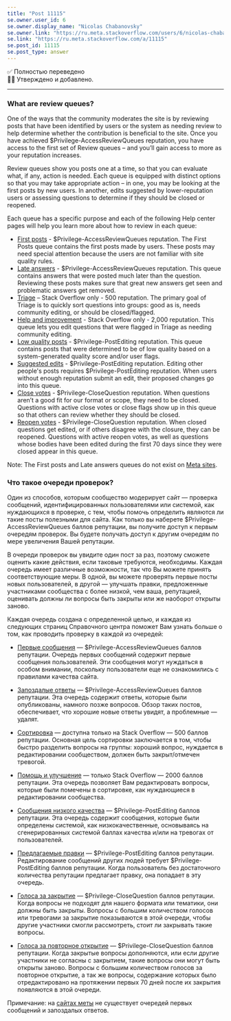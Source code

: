 ```yaml
---
title: "Post 11115"
se.owner.user_id: 6
se.owner.display_name: "Nicolas Chabanovsky"
se.owner.link: "https://ru.meta.stackoverflow.com/users/6/nicolas-chabanovsky"
se.link: "https://ru.meta.stackoverflow.com/a/11115"
se.post_id: 11115
se.post_type: answer
---
```

<p>✅ Полностью переведено<br>
👨‍⚖️ Утверждено и добавлено.</p>
<hr />
<h3>What are review queues?</h3>
<p>One of the ways that the community moderates the site is by reviewing posts that have been identified by users or the system as needing review to help determine whether the contribution is beneficial to the site. Once you have achieved $Privilege-AccessReviewQueues reputation, you have access to the first set of Review queues – and you’ll gain access to more as your reputation increases.</p>
<p>Review queues show you posts one at a time, so that you can evaluate what, if any, action is needed. Each queue is equipped with distinct options so that you may take appropriate action – in one, you may be looking at the first posts by new users. In another, edits suggested by lower-reputation users or assessing questions to determine if they should be closed or reopened.</p>
<p>Each queue has a specific purpose and each of the following Help center pages will help you learn more about how to review in each queue:</p>
<ul>
<li><a href="/help/review-first-posts">First posts</a> - $Privilege-AccessReviewQueues reputation. The First Posts queue contains the first posts made by users. These posts may need special attention because the users are not familiar with site quality rules.</li>
<li><a href="/help/review-late-answers">Late answers</a> - $Privilege-AccessReviewQueues reputation. This queue contains answers that were posted much later than the question. Reviewing these posts makes sure that great new answers get seen and problematic answers get removed.</li>
<li><a href="https://stackoverflow.com/help/review-triage">Triage</a> – Stack Overflow only - 500 reputation. The primary goal of Triage is to quickly sort questions into groups: good as is, needs community editing, or should be closed/flagged.</li>
<li><a href="https://stackoverflow.com/help/review-help-and-improvement">Help and improvement</a> - Stack Overflow only - 2,000 reputation. This queue lets you edit questions that were flagged in Triage as needing community editing.</li>
<li><a href="/help/review-low-quality">Low quality posts</a> - $Privilege-PostEditing reputation. This queue contains posts that were determined to be of low quality based on a system-generated quality score and/or user flags.</li>
<li><a href="/help/review-suggested-edits">Suggested edits</a> - $Privilege-PostEditing reputation. Editing other people's posts requires $Privilege-PostEditing reputation. When users without enough reputation submit an edit, their proposed changes go into this queue.</li>
<li><a href="/help/review-close">Close votes</a> - $Privilege-CloseQuestion reputation. When questions aren’t a good fit for our format or scope, they need to be closed. Questions with active close votes or close flags show up in this queue so that others can review whether they should be closed.</li>
<li><a href="/help/review-reopen">Reopen votes</a> - $Privilege-CloseQuestion reputation. When closed questions get edited, or if others disagree with the closure, they can be reopened. Questions with active reopen votes, as well as questions whose bodies have been edited during the first 70 days since they were closed appear in this queue.</li>
</ul>
<p>Note: The First posts and Late answers queues do not exist on <a href="/help/whats-meta">Meta sites</a>.</p>
<h3>Что такое очереди проверок?</h3>
<p>Один из способов, которым сообщество модерирует сайт — проверка сообщений, идентифицированных пользователями или системой, как нуждающихся в проверке, с тем, чтобы помочь определить  являются ли такие посты полезными для сайта. Как только вы наберете $Privilege-AccessReviewQueues баллов репутации, вы получите доступ к первым очередям проверок. Вы будете получать доступ к другим очередям по мере увеличения Вашей репутации.</p>
<p>В очереди проверок вы увидите один пост за раз, поэтому сможете оценить какие действия, если таковые требуются, необходимы. Каждая очередь имеет различные возможности, так что Вы можете принять соответствующие меры. В одной, вы можете проверять первые посты новых пользователей, в другой —  улучшать правки, предложенные участниками сообщества с более низкой, чем ваша, репутацией, оценивать должны ли вопросы быть закрыты или же наоборот открыты заново.</p>
<p> Каждая очередь создана с определенной целью, и каждая из следующих страниц Справочного центра поможет Вам узнать больше о том, как проводить проверку в каждой из очередей: </p>
<ul>
<li>
<p><a href="https://ru.stackoverflow.com/help/review-first-posts">Первые сообщения</a> — $Privilege-AccessReviewQueues баллов репутации. Очередь первых сообщений содержит первые сообщения пользователей. Эти сообщения могут нуждаться в особом внимании, поскольку пользователи еще не ознакомились с правилами качества сайта.</p>
</li>
<li>
<p><a href="https://ru.stackoverflow.com/help/review-late-answers">Запоздалые ответы</a> — $Privilege-AccessReviewQueues баллов репутации. Эта очередь содержит ответы, которые были опубликованы, намного позже вопросов. Обзор таких  постов, обеспечивает, что хорошие новые ответы увидят, а проблемные — удалят.</p>
</li>
<li>
<p><a href="https://stackoverflow.com/help/review-triage">Сортировка</a> — доступна только на Stack Overflow — 500 баллов репутации. Основная цель сортировки заключается в том, чтобы быстро разделить вопросы на группы: хороший вопрос, нуждается в редактировании сообществом, должен быть закрыт/отмечен тревогой.</p>
</li>
<li>
<p><a href="https://stackoverflow.com/help/review-help-and-improvement">Помощь и улучшение</a> — только Stack Overflow — 2000 баллов репутации. Эта очередь позволяет Вам редактировать вопросы, которые были помечены в сортировке, как нуждающиеся в редактировании сообщества.</p>
</li>
<li>
<p><a href="https://ru.stackoverflow.com/help/review-low-quality">Сообщения низкого качества</a> —  $Privilege-PostEditing баллов репутации. Эта очередь содержит сообщения, которые были определены системой, как низкокачественные, основываясь на сгенерированных системой баллах качества и/или на тревогах от пользователей.</p>
</li>
<li>
<p><a href="https://ru.stackoverflow.com/help/review-suggested-edits">Предлагаемые правки</a> — $Privilege-PostEditing баллов репутации. Редактирование сообщений других людей требует $Privilege-PostEditing баллов репутации. Когда пользователь без достаточного количества репутации предлагает правку, она попадает в эту очередь.</p>
</li>
<li>
<p><a href="https://ru.stackoverflow.com/help/review-close">Голоса за закрытие</a> —  $Privilege-CloseQuestion баллов репутации. Когда вопросы не подходят для нашего формата или тематики, они должны быть закрыты. Вопросы с большим количеством голосов или тревогами за закрытие показываются в этой очереди, чтобы другие участники смогли рассмотреть, стоит ли закрывать такие вопросы.</p>
</li>
<li>
<p><a href="https://ru.stackoverflow.com/help/review-reopen">Голоса за повторное открытие</a> —  $Privilege-CloseQuestion баллов репутации. Когда закрытые вопросы дополняются, или если другие участники не согласны с закрытием, такие вопросы они могут быть открыты заново. Вопросы с большим количеством голосов за повторное открытие, а так же вопросы, содержание которых было отредактировано на протяжении первых 70 дней после их закрытия появляются в этой очереди.</p>
</li>
</ul>
<p>Примечание: на <a href="https://ru.stackoverflow.com/help/whats-meta">сайтах меты</a> не существует очередей первых сообщений и запоздалых ответов.</p>
